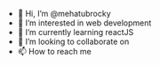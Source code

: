 - 👋 Hi, I’m @mehatubrocky
- 👀 I’m interested in web development
- 🌱 I’m currently learning reactJS
- 💞️ I’m looking to collaborate on 
- 📫 How to reach me 

<!---
mehatubrocky/mehatubrocky is a ✨ special ✨ repository because its `README.md` (this file) appears on your GitHub profile.
You can click the Preview link to take a look at your changes.
--->
